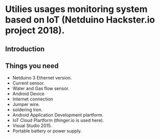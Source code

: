 # Utilies usages monitoring system based on IoT (Netduino Hackster.io project 2018).
## Introduction
## Things you need
- Netduino 3 Ethernet version.
- Current sensor.
- Water and Gas flow sensor.
- Android Device
- Internet connection
- Jumper wire.
- soldering Iron.
- Android Application Development plartform.
- IoT Cloud Plartform (thinger.io is used here).
- Visual Studio 2015.
- Portable battery or power supply.


